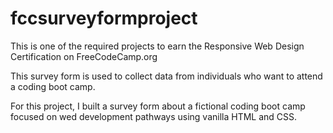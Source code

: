 # fccsurveyformproject
This is one of the required projects to earn the Responsive Web Design Certification on FreeCodeCamp.org

This survey form is used to collect data from individuals who want to attend a coding boot camp.

For this project, I built a survey form about a fictional coding boot camp focused on wed development pathways using vanilla HTML and CSS.
